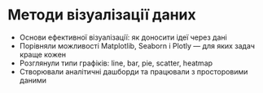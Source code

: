 # Методи візуалізації даних

- Основи ефективної візуалізації: як доносити ідеї через дані
- Порівняли можливості Matplotlib, Seaborn і Plotly — для яких задач краще кожен
- Розглянули типи графіків: line, bar, pie, scatter, heatmap
- Створювали аналітичні дашборди та працювали з просторовими даними